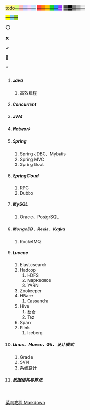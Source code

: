<span style=background:#ffee7c>todo</span><span style=background:#d4fe7f>—</span><span style=background:#ffb8b8>—</span><span style=background:#c9ccff>—</span><span style=background:#f8d2ff>—</span><span style=background:#c2e2ff>—</span>
<span style=background:#ff4343>—</span><span style=background:#ff8000>—</span><span style=background:#fdc200>—</span><span style=background:#19d02a>—</span><span style=background:#258df6>—</span><span style=background:#993af9;color:#f1f1f1>—</span>
<span style=background:#4d4d4d;color:#e6e6e6>—</span><span style=background:#000000;color:white>—</span><span style=background:#808080>—</span><span style=background:#b3b3b3>—</span><span style=background:#e6e6e6>—</span>

<span style=background:yellow>—</span><span style=background:skyblue>—</span><span style=background:yellowgreen>—</span>



⭕

❌

✔

🌙

⭐



1. ##### Java

   1. 高效编程

2. ##### Concurrent

3. ##### JVM

4. ##### Network

5. ##### Spring
   
   1. Spring JDBC、Mybatis
   2. Spring MVC
   3. Spring Boot
   
6. ##### SpringCloud

   1. RPC
   2. Dubbo

7. ##### MySQL

   1. Oracle、PostgrSQL

8. ##### MongoDB、Redis、Kafka

   1. RocketMQ

9. ##### Lucene

   1. Elasticsearch
   2. Hadoop
      1. HDFS
      2. MapReduce
      3. YARN
   3. Zookeeper
   4. HBase
      1. Cassandra
   5. Hive
      1. 数仓
      2. Tez
   6. Spark
   7. Flink
      1. Iceberg

10. ##### Linux、Maven、Git、设计模式

    1. Gradle
    2. SVN
    3. 系统设计

11. ##### 数据结构与算法

&nbsp; 

[菜鸟教程 Markdown](https://www.runoob.com/markdown/md-tutorial.html)

&nbsp; 
